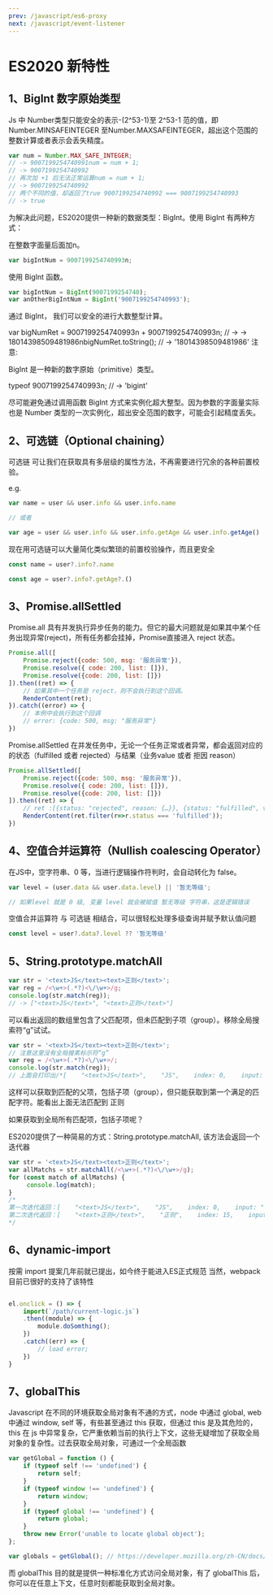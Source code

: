 ```yaml
---
prev: /javascript/es6-proxy
next: /javascript/event-listener
---
```


# ES2020 新特性


## 1、BigInt 数字原始类型
Js 中 Number类型只能安全的表示-(2^53-1)至 2^53-1 范的值，即Number.MINSAFEINTEGER 至Number.MAXSAFEINTEGER，超出这个范围的整数计算或者表示会丢失精度。
```js
var num = Number.MAX_SAFE_INTEGER;  
// -> 9007199254740991num = num + 1; 
// -> 9007199254740992
// 再次加 +1 后无法正常运算num = num + 1; 
// -> 9007199254740992
// 两个不同的值，却返回了true 9007199254740992 === 9007199254740993  
// -> true
```
为解决此问题，ES2020提供一种新的数据类型：BigInt。使用 BigInt 有两种方式：

在整数字面量后面加n。
```js
var bigIntNum = 9007199254740993n;
```
使用 BigInt 函数。
```js
var bigIntNum = BigInt(9007199254740);
var anOtherBigIntNum = BigInt('9007199254740993');
```
通过 BigInt， 我们可以安全的进行大数整型计算。

var bigNumRet = 9007199254740993n + 9007199254740993n; // -> -> 18014398509481986nbigNumRet.toString(); // -> '18014398509481986'
注意:

BigInt 是一种新的数字原始（primitive）类型。

typeof 9007199254740993n; // -> 'bigint'

尽可能避免通过调用函数 BigInt 方式来实例化超大整型。因为参数的字面量实际也是 Number 类型的一次实例化，超出安全范围的数字，可能会引起精度丢失。


## 2、可选链（Optional chaining）

可选链 可让我们在获取具有多层级的属性方法，不再需要进行冗余的各种前置校验。

e.g.
```js
var name = user && user.info && user.info.name

// 或者

var age = user && user.info && user.info.getAge && user.info.getAge()
```

现在用可选链可以大量简化类似繁琐的前置校验操作，而且更安全
```js
const name = user?.info?.name

const age = user?.info?.getAge?.()

```


## 3、Promise.allSettled

Promise.all 具有并发执行异步任务的能力。但它的最大问题就是如果其中某个任务出现异常(reject)，所有任务都会挂掉，Promise直接进入 reject 状态。

```js
Promise.all([    
    Promise.reject({code: 500, msg: '服务异常'}),
    Promise.resolve({ code: 200, list: []}),
    Promise.resolve({code: 200, list: []})
]).then((ret) => {    
    // 如果其中一个任务是 reject，则不会执行到这个回调。    
    RenderContent(ret);
}).catch((error) => {    
    // 本例中会执行到这个回调    
    // error: {code: 500, msg: "服务异常"}
})
```

Promise.allSettled 在并发任务中，无论一个任务正常或者异常，都会返回对应的的状态（fulfilled 或者 rejected）与结果（业务value 或者 拒因 reason）
```js
Promise.allSettled([    
    Promise.reject({code: 500, msg: '服务异常'}),
    Promise.resolve({ code: 200, list: []}),
    Promise.resolve({code: 200, list: []})
]).then((ret) => {    
    // ret :[{status: "rejected", reason: {…}}, {status: "fulfilled", value: {…}}, {status: "fulfilled", value: {…}}]   
    RenderContent(ret.filter(r=>r.status === 'fulfilled'));
})
```

## 4、空值合并运算符（Nullish coalescing Operator）

在JS中，空字符串、0 等，当进行逻辑操作符判时，会自动转化为 false。
```js
var level = (user.data && user.data.level) || '暂无等级';

// 如果level 就是 0 级, 变量 level 就会被赋值 暂无等级 字符串，这是逻辑错误
```
空值合并运算符 与 可选链 相结合，可以很轻松处理多级查询并赋予默认值问题
```js
const level = user?.data?.level ?? '暂无等级'
```

## 5、String.prototype.matchAll
```js
var str = '<text>JS</text><text>正则</text>';
var reg = /<\w+>(.*?)<\/\w+>/g;
console.log(str.match(reg));
// -> ["<text>JS</text>", "<text>正则</text>"]
```
可以看出返回的数组里包含了父匹配项，但未匹配到子项（group）。移除全局搜索符“g”试试。
```js
var str = '<text>JS</text><text>正则</text>';
// 注意这里没有全局搜素标示符“g”
var reg = /<\w+>(.*?)<\/\w+>/;
console.log(str.match(reg));
// 上面会打印出/*[    "<text>JS</text>",    "JS",    index: 0,    input:    "<text>JS</text><text>正则</text>",    groups: undefined]*/
```
这样可以获取到匹配的父项，包括子项（group），但只能获取到第一个满足的匹配字符。能看出上面无法匹配到 <text>正则 </text>

如果获取到全局所有匹配项，包括子项呢？

ES2020提供了一种简易的方式：String.prototype.matchAll, 该方法会返回一个迭代器

```js
var str = '<text>JS</text><text>正则</text>';
var allMatchs = str.matchAll(/<\w+>(.*?)<\/\w+>/g);
for (const match of allMatchs) { 
     console.log(match);
}
/*
第一次迭代返回：[    "<text>JS</text>",    "JS",    index: 0,    input: "<text>JS</text><text>正则</text>",    groups: undefined]
第二次迭代返回：[    "<text>正则</text>",    "正则",    index: 15,    input: "<text>JS</text><text>正则</text>",    groups: undefined]
*/
```

## 6、dynamic-import
按需 import 提案几年前就已提出，如今终于能进入ES正式规范
当然，webpack目前已很好的支持了该特性
```js

el.onclick = () => {    
    import(`/path/current-logic.js`)
    .then((module) => {        
        module.doSomthing();    
    })
    .catch((err) => {        
        // load error;    
    })
}
```

## 7、globalThis
Javascript 在不同的环境获取全局对象有不通的方式，node 中通过 global, web中通过 window, self 等，有些甚至通过 this 获取，但通过 this 是及其危险的，this 在 js 中异常复杂，它严重依赖当前的执行上下文，这些无疑增加了获取全局对象的复杂性。过去获取全局对象，可通过一个全局函数
```js
var getGlobal = function () {   
    if (typeof self !== 'undefined') { 
        return self; 
    }   
    if (typeof window !== 'undefined') { 
        return window;
    }
    if (typeof global !== 'undefined') {
        return global;
    }   
    throw new Error('unable to locate global object'); 
}; 

var globals = getGlobal(); // https://developer.mozilla.org/zh-CN/docs/Web/JavaScript/Reference/Global_Objects/globalThis
```


而 globalThis 目的就是提供一种标准化方式访问全局对象，有了 globalThis 后，你可以在任意上下文，任意时刻都能获取到全局对象。